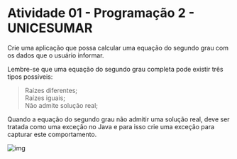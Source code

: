 # Atividade 01 - Programação 2 - UNICESUMAR
Crie uma aplicação que possa calcular uma equação do segundo grau com os dados que o usuário informar.

Lembre-se que uma equação do segundo grau completa pode existir três tipos possíveis:
> Raízes diferentes;<br />
> Raízes iguais;<br />
> Não admite solução real;<br />
 
Quando a equação do segundo grau não admitir uma solução real, deve ser tratada como uma exceção no Java e para isso crie uma exceção para capturar este comportamento.

![img](https://user-images.githubusercontent.com/88719652/132422311-8955858a-e9e3-4dd1-bc89-3eb993504187.png)
